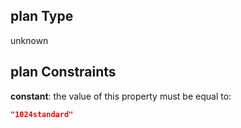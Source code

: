 ## plan Type

unknown

## plan Constraints

**constant**: the value of this property must be equal to:

```json
"1024standard"
```
